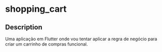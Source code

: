 # shopping_cart


## Description

Uma aplicação em Flutter onde vou tentar aplicar a regra de negócio para criar um carrinho de compras funcional.
